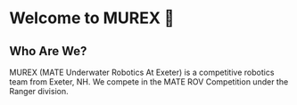 # Welcome to MUREX 👋

## Who Are We?

MUREX (MATE Underwater Robotics At Exeter) is a competitive robotics team from Exeter, NH. We compete in the MATE ROV Competition under the Ranger division.
